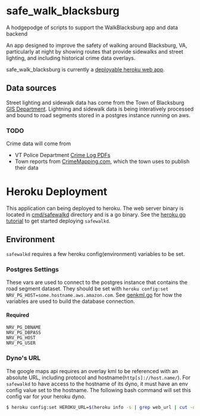 # safe_walk_blacksburg
A hodgepodge of scripts to support the WalkBlacksburg app and data backend

An app designed to improve the safety of walking around Blacksburg, VA, 
particularly at night by showing routes that provide sidewalks and street lighting, 
and including historical crime data overlays.

safe_walk_blacksburg is currently a [deployable heroku web app](#heroku-deployment).

## Data sources
Street lighting and sidewalk data has come from the Town of Blacksburg [GIS Department](http://www.blacksburg.gov/Index.aspx?page=29).
Lightning and sidewalk data is being interatively processed and bound to
road segments stored in a postgres instance running on aws.

### TODO
Crime data will come from 
* VT Police Department [Crime Log PDFs](http://www.police.vt.edu/VTPD_v2.1/crime_logs.php)
* Town reports from [CrimeMapping.com](http://www.crimemapping.com/map.aspx?aid=36898f05-f44b-4778-8c73-27f88b794e0c), which the town uses to publish their data

# Heroku Deployment
This application can being deployed to heroku. The web server binary is located in
[cmd/safewalkd](cmd/safewalkd) directory and is a go binary. See the
[heroku go tutorial](https://devcenter.heroku.com/articles/getting-started-with-go#introduction)
to get started deploying `safewalkd`.

## Environment

`safewalkd` requires a few heroku config(environment) variables to be set.

### Postgres Settings

These vars are used to connect to the postgres instance that contains
the road segment dataset. They should be set with `heroku config:set NRV_PG_HOST=some.hostname.aws.amazon.com`.
See [genkml.go](cmd/safewalkd/genkml.go#L95) for how the variables are used
to build the database connection.

#### Required

```
NRV_PG_DBNAME
NRV_PG_DBPASS
NRV_PG_HOST
NRV_PG_USER
```

### Dyno's URL

The google maps api requires an overlay kml to be referenced
with an absolute URL, including protocol and hostname(`http[s]://host.name/`).
For `safewalkd` to have access to the hostname of its dyno, it must have
an env config value set to the hostname. The following bash command will set
this config var for your heroku dyno.

```bash
$ heroku config:set HEROKU_URL=$(heroku info -s | grep web_url | cut -d= -f2)
```
